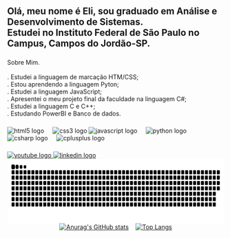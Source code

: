 <h2 align="left">Olá, meu nome é Eli, sou graduado em Análise e Desenvolvimento de Sistemas.<br>Estudei no Instituto Federal de São Paulo no Campus, Campos do Jordão-SP.</h2>

###

<p align="left">Sobre Mim.<br><br>.  
  Estudei a linguagem de marcação HTM/CSS;<br>.
  Estou aprendendo a linguagem Pyton;<br>. 
  Estudei a linguagem JavaScript;<br>. 
  Apresentei o meu projeto final da faculdade na linguagem C#;<br>. 
  Estudei a linguagem C e C++;<br>. Estudando PowerBI e Banco de dados.</p>

###

<div align="left">
  <img src="https://cdn.jsdelivr.net/gh/devicons/devicon/icons/html5/html5-original.svg" height="30" alt="html5 logo"  />
  <img width="12" />
  <img src="https://cdn.jsdelivr.net/gh/devicons/devicon/icons/css3/css3-original.svg" height="30" alt="css3 logo"  /> 
  <img src="https://cdn.jsdelivr.net/gh/devicons/devicon/icons/javascript/javascript-original.svg" height="30" alt="javascript logo"  />
  <img width="12" />
  <img src="https://cdn.jsdelivr.net/gh/devicons/devicon/icons/python/python-original.svg" height="30" alt="python logo"  />
  <img width="12" />
  <img src="https://cdn.jsdelivr.net/gh/devicons/devicon/icons/csharp/csharp-original.svg" height="30" alt="csharp logo"  />
  <img width="12" />
  <img src="https://cdn.jsdelivr.net/gh/devicons/devicon/icons/cplusplus/cplusplus-original.svg" height="30" alt="cplusplus logo"  />
  <img width="12" />
 
</div>

###
<div align="left">
  <a href="https://www.youtube.com/channel/UCRoZkoOd4TOOqtsVYWYLHNg" target="_blank">
    <img src="https://img.shields.io/static/v1?message=Youtube&logo=youtube&label=&color=FF0000&logoColor=white&labelColor=&style=for-the-badge" height="35" alt="youtube logo"  />
  </a>
  <a href="https://www.linkedin.com/in/eli-reseda/" target="_blank">
    <img src="https://img.shields.io/static/v1?message=LinkedIn&logo=linkedin&label=&color=0077B5&logoColor=white&labelColor=&style=for-the-badge" height="35" alt="linkedin logo"  />
  </a>
</div>

<div align="center">
<img align="right" height="150" src="https://raw.githubusercontent.com/Ereseda/Ereseda/main/snake%20(1).svg"  />
</div>

<div align="center">
  
[![Anurag's GitHub stats](https://github-readme-stats.vercel.app/api?username=ereseda)](https://github.com/ereseda/github-readme-stats)&nbsp;&nbsp;&nbsp;
[![Top Langs](https://github-readme-stats.vercel.app/api/top-langs/?username=ereseda)](https://github.com/ereseda/github-readme-stats)

</div>




